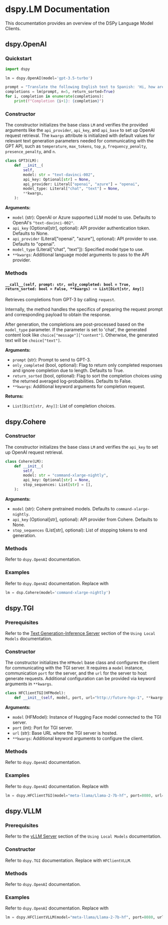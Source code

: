 # dspy.LM Documentation

This documentation provides an overview of the DSPy Language Model Clients.

## dspy.OpenAI

### Quickstart

```python
import dspy

lm = dspy.OpenAI(model='gpt-3.5-turbo')

prompt = "Translate the following English text to Spanish: 'Hi, how are you?'"
completions = lm(prompt, n=5, return_sorted=True)
for i, completion in enumerate(completions):
    print(f"Completion {i+1}: {completion}")
```



### Constructor

The constructor initializes the base class `LM` and verifies the provided arguments like the `api_provider`, `api_key`, and `api_base` to set up OpenAI request retrieval. The `kwargs` attribute is initialized with default values for relevant text generation parameters needed for communicating with the GPT API, such as `temperature`, `max_tokens`, `top_p`, `frequency_penalty`, `presence_penalty`, and `n`.

```python
class GPT3(LM):
    def __init__(
        self,
        model: str = "text-davinci-002",
        api_key: Optional[str] = None,
        api_provider: Literal["openai", "azure"] = "openai",
        model_type: Literal["chat", "text"] = None,
        **kwargs,
    ):
```

**Arguments:**
- `model` (str): OpenAI or Azure supported LLM model to use. Defaults to OpenAI's `"text-davinci-002"`.
- `api_key` (Optional[str], optional): API provider authentication token. Defaults to None.
- `api_provider` (Literal["openai", "azure"], optional): API provider to use. Defaults to "openai".
- `model_type` (Literal["chat", "text"]): Specified model type to use.
- `**kwargs`: Additional language model arguments to pass to the API provider.

### Methods

#### `__call__(self, prompt: str, only_completed: bool = True, return_sorted: bool = False, **kwargs) -> List[Dict[str, Any]]`

Retrieves completions from GPT-3 by calling `request`. 

Internally, the method handles the specifics of preparing the request prompt and corresponding payload to obtain the response.

After generation, the completions are post-processed based on the `model_type` parameter. If the parameter is set to 'chat', the generated content look like `choice["message"]["content"]`. Otherwise, the generated text will be `choice["text"]`.

**Arguments:**
- `prompt` (str): Prompt to send to GPT-3.
- `only_completed` (bool, optional): Flag to return only completed responses and ignore completion due to length. Defaults to True.
- `return_sorted` (bool, optional): Flag to sort the completion choices using the returned averaged log-probabilities. Defaults to False.
- `**kwargs`: Additional keyword arguments for completion request.

**Returns:**
- `List[Dict[str, Any]]`: List of completion choices.

## dspy.Cohere

### Constructor

The constructor initializes the base class `LM` and verifies the `api_key` to set up OpenAI request retrieval.

```python
class Cohere(LM):
    def __init__(
        self,
        model: str = "command-xlarge-nightly",
        api_key: Optional[str] = None,
        stop_sequences: List[str] = [],
    ):
```

**Arguments:**
- `model` (str): Cohere pretrained models. Defaults to `command-xlarge-nightly`.
- `api_key` (Optional[str], optional): API provider from Cohere. Defaults to None.
- `stop_sequences` (List[str], optional): List of stopping tokens to end generation.

### Methods

Refer to `dspy.OpenAI` documentation.

### Examples

Refer to `dspy.OpenAI` documentation. Replace with

```python
lm = dsp.Cohere(model='command-xlarge-nightly')
```

## dspy.TGI

### Prerequisites

Refer to the [Text Generation-Inference Server](https://github.com/stanfordnlp/dspy/blob/local_models_docs/docs/using_local_models.md#text-generation-inference-server) section of the `Using Local Models` documentation.

### Constructor

The constructor initializes the `HFModel` base class and configures the client for communicating with the TGI server. It requires a `model` instance, communication `port` for the server, and the `url` for the server to host generate requests. Additional configuration can be provided via keyword arguments in `**kwargs`.

```python
class HFClientTGI(HFModel):
    def __init__(self, model, port, url="http://future-hgx-1", **kwargs):
```

**Arguments:**
- `model` (HFModel): Instance of Hugging Face model connected to the TGI server.
- `port` (int): Port for TGI server.
- `url` (str): Base URL where the TGI server is hosted. 
- `**kwargs`: Additional keyword arguments to configure the client.

### Methods

Refer to `dspy.OpenAI` documentation.

### Examples

Refer to `dspy.OpenAI` documentation. Replace with

```python
lm = dspy.HFClientTGI(model="meta-llama/Llama-2-7b-hf", port=8080, url="http://localhost")
```

## dspy.VLLM

### Prerequisites

Refer to the [vLLM Server](https://github.com/stanfordnlp/dspy/blob/local_models_docs/docs/using_local_models.md#vllm-server) section of the `Using Local Models` documentation.

### Constructor

Refer to `dspy.TGI` documentation. Replace with `HFClientVLLM`.

### Methods

Refer to `dspy.OpenAI` documentation.

### Examples

Refer to `dspy.OpenAI` documentation. Replace with

```python
lm = dspy.HFClientVLLM(model="meta-llama/Llama-2-7b-hf", port=8080, url="http://localhost")
```